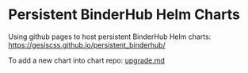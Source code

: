 # Persistent BinderHub Helm Charts

Using github pages to host persistent BinderHub Helm charts:
https://gesiscss.github.io/persistent_binderhub/

To add a new chart into chart repo: [upgrade.md](/upgrade.md#upgrading-the-chart)
